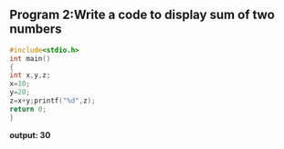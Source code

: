 ## Program 2:Write a code to display sum of two numbers
```C
#include<stdio.h>
int main()
{
int x,y,z;
x=10;
y=20;
z=x+y;printf("%d",z);
return 0;
}
```
**output: 30**









